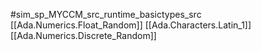 #sim_sp_MYCCM_src_runtime_basictypes_src
[[Ada.Numerics.Float_Random]]
[[Ada.Characters.Latin_1]]
[[Ada.Numerics.Discrete_Random]]
